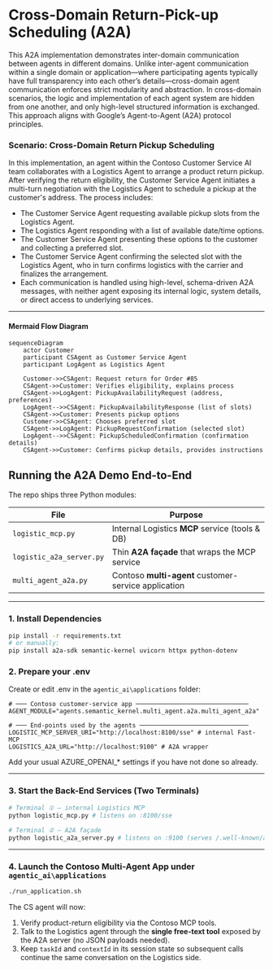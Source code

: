 # Cross-Domain Return-Pick-up Scheduling (A2A)

This A2A implementation demonstrates inter-domain communication between agents in different domains. Unlike inter-agent communication within a single domain or application—where participating agents typically have full transparency into each other’s details—cross-domain agent communication enforces strict modularity and abstraction. In cross-domain scenarios, the logic and implementation of each agent system are hidden from one another, and only high-level structured information is exchanged. This approach aligns with Google’s Agent-to-Agent (A2A) protocol principles.  
  
### Scenario: Cross-Domain Return Pickup Scheduling  
  
In this implementation, an agent within the Contoso Customer Service AI team collaborates with a Logistics Agent to arrange a product return pickup. After verifying the return eligibility, the Customer Service Agent initiates a multi-turn negotiation with the Logistics Agent to schedule a pickup at the customer's address. The process includes:  
  
- The Customer Service Agent requesting available pickup slots from the Logistics Agent.  
- The Logistics Agent responding with a list of available date/time options.  
- The Customer Service Agent presenting these options to the customer and collecting a preferred slot.  
- The Customer Service Agent confirming the selected slot with the Logistics Agent, who in turn confirms logistics with the carrier and finalizes the arrangement.  
- Each communication is handled using high-level, schema-driven A2A messages, with neither agent exposing its internal logic, system details, or direct access to underlying services.  
  
---  
  
#### Mermaid Flow Diagram  

```mermaid  
sequenceDiagram  
    actor Customer  
    participant CSAgent as Customer Service Agent  
    participant LogAgent as Logistics Agent  
  
    Customer->>CSAgent: Request return for Order #85  
    CSAgent->>Customer: Verifies eligibility, explains process  
    CSAgent->>LogAgent: PickupAvailabilityRequest (address, preferences)  
    LogAgent-->>CSAgent: PickupAvailabilityResponse (list of slots)  
    CSAgent->>Customer: Presents pickup options  
    Customer->>CSAgent: Chooses preferred slot  
    CSAgent->>LogAgent: PickupRequestConfirmation (selected slot)  
    LogAgent-->>CSAgent: PickupScheduledConfirmation (confirmation details)  
    CSAgent->>Customer: Confirms pickup details, provides instructions      
```

## Running the A2A Demo End-to-End  
  
The repo ships three Python modules:  
  
| File                      | Purpose                                                   |  
|---------------------------|-----------------------------------------------------------|  
| `logistic_mcp.py`         | Internal Logistics **MCP** service (tools & DB)           |  
| `logistic_a2a_server.py`  | Thin **A2A façade** that wraps the MCP service            |  
| `multi_agent_a2a.py`      | Contoso **multi-agent** customer-service application      |  
  
---  
  
### 1. Install Dependencies  
  
```bash  
pip install -r requirements.txt  
# or manually:  
pip install a2a-sdk semantic-kernel uvicorn httpx python-dotenv  
```
### 2. Prepare your .env	
 	
Create or edit .env in the `agentic_ai\applications` folder:	
 	
```env	
# ─── Contoso customer-service app ───────────────────────────────	
AGENT_MODULE="agents.semantic_kernel.multi_agent.a2a.multi_agent_a2a"	
 	
# ─── End-points used by the agents ──────────────────────────────	
LOGISTIC_MCP_SERVER_URI="http://localhost:8100/sse" # internal Fast-MCP	
LOGISTICS_A2A_URL="http://localhost:9100" # A2A wrapper	
```	
 	
Add your usual AZURE_OPENAI_* settings if you have not done so already.	
 	
---	
 	
### 3. Start the Back-End Services (Two Terminals)	
 	
```bash	
# Terminal ① – internal Logistics MCP	
python logistic_mcp.py # listens on :8100/sse	
 	
# Terminal ② – A2A façade	
python logistic_a2a_server.py # listens on :9100 (serves /.well-known/agent.json)	
```	
 	
---	
 	
### 4. Launch the Contoso Multi-Agent App under `agentic_ai\applications`
 	
```bash	
./run_application.sh	

```	

The CS agent will now:  
  
1. Verify product-return eligibility via the Contoso MCP tools.  
2. Talk to the Logistics agent through the **single free-text tool** exposed by the A2A server (no JSON payloads needed).  
3. Keep `taskId` and `contextId` in its session state so subsequent calls continue the same conversation on the Logistics side.  